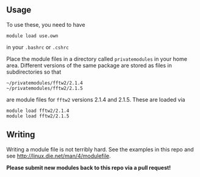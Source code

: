 Usage
-----
To use these, you need to have
```
module load use.own
```
in your `.bashrc` or `.cshrc`

Place the module files in a directory called `privatemodules`
in your home area. Different versions of the same package are stored
as files in subdirectories so that
```
~/privatemodules/fftw2/2.1.4
~/privatemodules/fftw2/2.1.5
```
are module files for `fftw2` versions 2.1.4 and 2.1.5. These are loaded via
```
module load fftw2/2.1.4
module load fftw2/2.1.5
```

Writing
-------

Writing a module file is not terribly hard. See the examples in
this repo and see http://linux.die.net/man/4/modulefile.

**Please submit new modules back to this repo via a pull request!**
